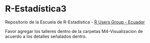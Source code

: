 # R-Estadística3
Repositorio de la Escuela de R-Estadística - [R Users Group - Ecuador](http://rusersgroup.com/)

Favor agregar los talleres dentro de la carpetas M4-Visualizacion de acuerdo a los detalles señalados dentro.
